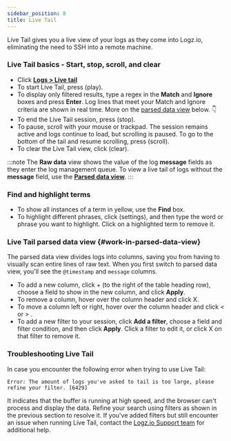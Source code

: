 ```yaml
---
sidebar_position: 8
title: Live Tail
---
```


Live Tail gives you a live view of your logs as they come into Logz.io, eliminating the need to SSH into a remote machine.

### Live Tail basics - Start, stop, scroll, and clear

* Click [**Logs > Live tail**](https://app.logz.io/#/dashboard/live-tail)
* To start Live Tail, press <i class="li li-play"></i> (play).
* To display only filtered results,
  type a regex in the **Match** and **Ignore** boxes and press **Enter**.
  Log lines that meet your Match and Ignore criteria are shown in real time.
  More on the [parsed data view](#work-in-parsed-data-view) below.&nbsp;👇
* To end the Live Tail session,
  press <i class="li li-stop"></i> (stop).
* To pause, scroll with your mouse or trackpad.
  The session remains active and logs continue to load, but scrolling is paused.
  To go to the bottom of the tail and resume scrolling,
  press <i class="li li-scroll"></i> (scroll).
* To clear the Live Tail view,
  click <i class="li li-clear"></i> (clear).
 
:::note
The **Raw data** view shows the value of the log **message** fields as they enter the log management queue. To view a live tail of logs without the **message** field, use the [**Parsed data view**](#work-in-parsed-data-view).
:::

### Find and highlight terms



* To show all instances of a term in yellow,
  use the **Find** box.
* To highlight different phrases,
  click <i class="fas fa-ellipsis-h"></i> (settings),
  and then type the word or phrase you want to highlight.
  Click <i class="li li-x"></i> on a highlighted term to remove it.

### Live Tail parsed data view {#work-in-parsed-data-view}

The parsed data view divides logs into columns, saving you from having to visually scan entire lines of raw text.
When you first switch to parsed data view, you'll see the `@timestamp` and `message` columns.


* To add a new column,
  click +<i class="li li-plus"></i> (to the right of the table heading row),
  choose a field to show in the new column, and click **Apply**.
* To remove a column,
  hover over the column header and click X<i class="li li-x"></i>.
* To move a column left or right,
  hover over the column header and click < <i class="li li-left-arrow"></i> or > <i class="li li-right-arrow"></i>.
* To add a new filter to your session,
  click **Add a filter**,
  choose a field and filter condition,
  and then click **Apply**.
  Click a filter to edit it,
  or click X<i class="li li-x"></i> on that filter to remove it.

### Troubleshooting Live Tail

In case you encounter the following error when trying to use Live Tail:

`Error: The amount of logs you've asked to tail is too large, please refine your filter. [6429]`

It indicates that the buffer is running at high speed, and the browser can't process and display the data. Refine your search using filters as shown in the previous section to resolve it. If you've added filters but still encounter an issue when running Live Tail, contact the [Logz.io Support team](mailto:help@logz.io) for additional help.